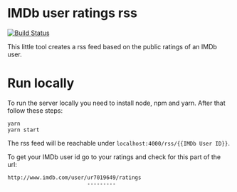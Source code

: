 # IMDb user ratings rss

[![Build Status](https://travis-ci.com/bitboxer/imdbrss.svg?branch=master)](https://travis-ci.com/bitboxer/imdbrss)

This little tool creates a rss feed based on the public ratings of
an IMDb user.

# Run locally

To run the server locally you need to install node, npm and yarn. After
that follow these steps:

```shell
yarn
yarn start
```

The rss feed will be reachable under `localhost:4000/rss/{{IMDb User ID}}`.

To get your IMDb user id go to your ratings and check for this part of the url:

```
http://www.imdb.com/user/ur7019649/ratings
                         ---------
```

